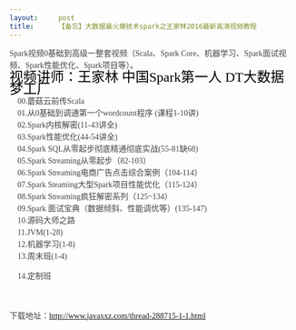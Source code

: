 ```yaml
---
layout:     post
title:      【备忘】大数据最火爆技术spark之王家林2016最新高清视频教程
---
```

<div id="article_content" class="article_content clearfix csdn-tracking-statistics" data-pid="blog" data-mod="popu_307" data-dsm="post">
								            <link rel="stylesheet" href="https://csdnimg.cn/release/phoenix/template/css/ck_htmledit_views-f76675cdea.css">
						<div class="htmledit_views" id="content_views">
                
<span style="color:rgb(68,68,68);font-family:Tahoma, 'Microsoft Yahei', Simsun;font-size:14px;line-height:21px;">Spark视频0基础到高级一整套视频（Scala、Spark Core、机器学习、Spark面试视频、Spark性能优化、Spark项目等）。</span><br style="color:rgb(68,68,68);font-family:Tahoma, 'Microsoft Yahei', Simsun;font-size:14px;line-height:21px;"><span style="color:#000000;font-family:Tahoma, 'Microsoft Yahei', Simsun;font-size:14px;line-height:21px;"><span style="font-size:24px;">视频讲师：王家林 中国Spark第一人 DT大数据梦工厂</span></span><br style="color:rgb(68,68,68);font-family:Tahoma, 'Microsoft Yahei', Simsun;font-size:14px;line-height:21px;"><span style="color:rgb(68,68,68);font-family:Tahoma, 'Microsoft Yahei', Simsun;font-size:14px;line-height:21px;">    00.蘑菇云前传Scala</span><br style="color:rgb(68,68,68);font-family:Tahoma, 'Microsoft Yahei', Simsun;font-size:14px;line-height:21px;"><span style="color:rgb(68,68,68);font-family:Tahoma, 'Microsoft Yahei', Simsun;font-size:14px;line-height:21px;">    01.从0基础到调通第一个wordcount程序 (课程1-10讲)</span><br style="color:rgb(68,68,68);font-family:Tahoma, 'Microsoft Yahei', Simsun;font-size:14px;line-height:21px;"><span style="color:rgb(68,68,68);font-family:Tahoma, 'Microsoft Yahei', Simsun;font-size:14px;line-height:21px;">    02.Spark内核解密(11-43讲全)</span><br style="color:rgb(68,68,68);font-family:Tahoma, 'Microsoft Yahei', Simsun;font-size:14px;line-height:21px;"><span style="color:rgb(68,68,68);font-family:Tahoma, 'Microsoft Yahei', Simsun;font-size:14px;line-height:21px;">    03.Spark性能优化(44-54讲全)</span><br style="color:rgb(68,68,68);font-family:Tahoma, 'Microsoft Yahei', Simsun;font-size:14px;line-height:21px;"><span style="color:rgb(68,68,68);font-family:Tahoma, 'Microsoft Yahei', Simsun;font-size:14px;line-height:21px;">    04.Spark SQL从零起步彻底精通彻底实战(55-81缺68)</span><br style="color:rgb(68,68,68);font-family:Tahoma, 'Microsoft Yahei', Simsun;font-size:14px;line-height:21px;"><span style="color:rgb(68,68,68);font-family:Tahoma, 'Microsoft Yahei', Simsun;font-size:14px;line-height:21px;">    05.Spark Streaming从零起步（82-103）</span><br style="color:rgb(68,68,68);font-family:Tahoma, 'Microsoft Yahei', Simsun;font-size:14px;line-height:21px;"><span style="color:rgb(68,68,68);font-family:Tahoma, 'Microsoft Yahei', Simsun;font-size:14px;line-height:21px;">    06.Spark Streaming电商广告点击综合案例（104-114）</span><br style="color:rgb(68,68,68);font-family:Tahoma, 'Microsoft Yahei', Simsun;font-size:14px;line-height:21px;"><span style="color:rgb(68,68,68);font-family:Tahoma, 'Microsoft Yahei', Simsun;font-size:14px;line-height:21px;">    07.Spark Steaming大型Spark项目性能优化（115-124）</span><br style="color:rgb(68,68,68);font-family:Tahoma, 'Microsoft Yahei', Simsun;font-size:14px;line-height:21px;"><span style="color:rgb(68,68,68);font-family:Tahoma, 'Microsoft Yahei', Simsun;font-size:14px;line-height:21px;">    08.Spark Streaming疯狂解密系列（125~134）</span><br style="color:rgb(68,68,68);font-family:Tahoma, 'Microsoft Yahei', Simsun;font-size:14px;line-height:21px;"><span style="color:rgb(68,68,68);font-family:Tahoma, 'Microsoft Yahei', Simsun;font-size:14px;line-height:21px;">    09.Spark 面试宝典（数据倾斜、性能调优等）(135-147)</span><br style="color:rgb(68,68,68);font-family:Tahoma, 'Microsoft Yahei', Simsun;font-size:14px;line-height:21px;"><span style="color:rgb(68,68,68);font-family:Tahoma, 'Microsoft Yahei', Simsun;font-size:14px;line-height:21px;">    10.源码大师之路</span><br style="color:rgb(68,68,68);font-family:Tahoma, 'Microsoft Yahei', Simsun;font-size:14px;line-height:21px;"><span style="color:rgb(68,68,68);font-family:Tahoma, 'Microsoft Yahei', Simsun;font-size:14px;line-height:21px;">    11.JVM(1-28)</span><br style="color:rgb(68,68,68);font-family:Tahoma, 'Microsoft Yahei', Simsun;font-size:14px;line-height:21px;"><span style="color:rgb(68,68,68);font-family:Tahoma, 'Microsoft Yahei', Simsun;font-size:14px;line-height:21px;">    12.机器学习(1-8)</span><br style="color:rgb(68,68,68);font-family:Tahoma, 'Microsoft Yahei', Simsun;font-size:14px;line-height:21px;"><span style="color:rgb(68,68,68);font-family:Tahoma, 'Microsoft Yahei', Simsun;font-size:14px;line-height:21px;">    13.周末班(1-4)</span><br style="color:rgb(68,68,68);font-family:Tahoma, 'Microsoft Yahei', Simsun;font-size:14px;line-height:21px;"><p><span style="color:rgb(68,68,68);font-family:Tahoma, 'Microsoft Yahei', Simsun;font-size:14px;line-height:21px;">    14.定制班</span></p>
<p><span style="color:rgb(68,68,68);font-family:Tahoma, 'Microsoft Yahei', Simsun;font-size:14px;line-height:21px;"><br></span></p>
<p><span style="color:rgb(68,68,68);font-family:Tahoma, 'Microsoft Yahei', Simsun;font-size:14px;line-height:21px;">下载地址：<a href="http://www.javaxxz.com/thread-288715-1-1.html" rel="nofollow">http://www.javaxxz.com/thread-288715-1-1.html</a></span></p>
            </div>
                </div>